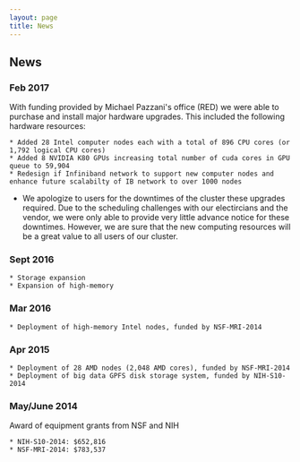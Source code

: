 ```yaml
---
layout: page
title: News
---
```


## News

### Feb 2017

With funding provided by Michael Pazzani's office (RED) we were able to purchase and install major hardware upgrades. This included the following hardware resources:

    * Added 28 Intel computer nodes each with a total of 896 CPU cores (or 1,792 logical CPU cores)
    * Added 8 NVIDIA K80 GPUs increasing total number of cuda cores in GPU queue to 59,904
    * Redesign if Infiniband network to support new computer nodes and enhance future scalabilty of IB network to over 1000 nodes

* We apologize to users for the downtimes of the cluster these upgrades required. Due to the scheduling challenges with our electircians and the vendor, we were only able to provide very little advance notice for these downtimes. However, we are sure that the new computing resources will be a great value to all users of our cluster.

### Sept 2016

    * Storage expansion
    * Expansion of high-memory 

### Mar 2016

    * Deployment of high-memory Intel nodes, funded by NSF-MRI-2014

### Apr 2015 
    
    * Deployment of 28 AMD nodes (2,048 AMD cores), funded by NSF-MRI-2014
    * Deployment of big data GPFS disk storage system, funded by NIH-S10-2014

### May/June 2014

Award of equipment grants from NSF and NIH

    * NIH-S10-2014: $652,816
    * NSF-MRI-2014: $783,537





